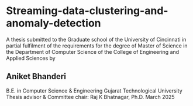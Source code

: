 # Streaming-data-clustering-and-anomaly-detection
A thesis submitted to the Graduate school of the University of Cincinnati in partial fulfilment of the requirements for the degree of Master of Science in the Department of Computer Science of the College of Engineering and Applied Sciences
by
## Aniket Bhanderi 
B.E. in Computer Science & Engineering Gujarat Technological University 
Thesis advisor & Committee chair: Raj K Bhatnagar, Ph.D. March 2025
